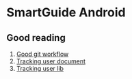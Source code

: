 SmartGuide Android
==================

Good reading
-----------------
1. [Good git workflow](http://nvie.com/posts/a-successful-git-branching-model/)
2. [Tracking user document](https://developers.google.com/analytics/devguides/collection/android/v2/)
3. [Tracking user lib](https://dl.google.com/gaformobileapps/GoogleAnalyticsAndroid.zip)
